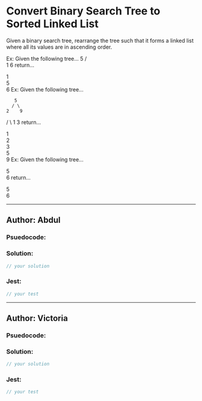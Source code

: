 # Convert Binary Search Tree to Sorted Linked List

Given a binary search tree, rearrange the tree such that it forms a linked list where all its values are in ascending order.

Ex: Given the following tree...
        5
       / \
      1   6
return...

1
 \
  5
   \
    6
Ex: Given the following tree...

       5
      / \
    2    9
   / \ 
  1   3 
return...

1
 \
  2
   \
    3
     \
      5
       \
        9
Ex: Given the following tree...

5
 \
  6
return...

5
 \
  6

---

## Author: Abdul

### Psuedocode:


### Solution:

```js
// your solution
```

### Jest:

```js
// your test
```

---
## Author: Victoria

### Psuedocode:

### Solution:

```js
// your solution
```

### Jest:

```js
// your test
```